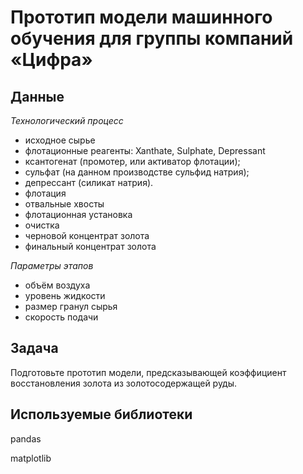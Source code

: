 # Прототип модели машинного обучения для группы компаний «Цифра»

## Данные
*Технологический процесс*

* исходное сырье
* флотационные реагенты: Xanthate, Sulphate, Depressant
* ксантогенат (промотер, или активатор флотации);
* сульфат (на данном производстве сульфид натрия);
* депрессант (силикат натрия).
* флотация
* отвальные хвосты
* флотационная установка
* очистка
* черновой концентрат золота
* финальный концентрат золота

*Параметры этапов*

* объём воздуха
* уровень жидкости
* размер гранул сырья
* скорость подачи

## Задача
Подготовьте прототип модели, предсказывающей коэффициент восстановления золота из золотосодержащей руды.

## Используемые библиотеки
pandas

matplotlib
